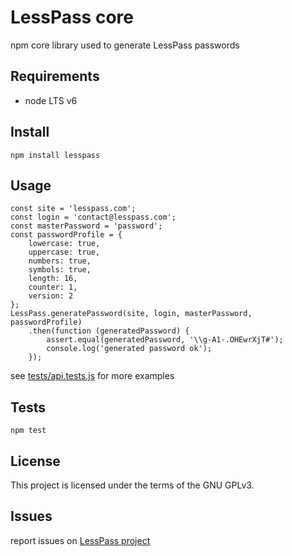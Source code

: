 # LessPass core

npm core library used to generate LessPass passwords

## Requirements

  - node LTS v6

## Install

    npm install lesspass

## Usage
    
    const site = 'lesspass.com';
    const login = 'contact@lesspass.com';
    const masterPassword = 'password';
    const passwordProfile = {
        lowercase: true,
        uppercase: true,
        numbers: true,
        symbols: true,
        length: 16,
        counter: 1,
        version: 2
    };
    LessPass.generatePassword(site, login, masterPassword, passwordProfile)
        .then(function (generatedPassword) {
            assert.equal(generatedPassword, '\\g-A1-.OHEwrXjT#');
            console.log('generated password ok');
        });


see [tests/api.tests.js](tests/v2/api.tests.js) for more examples


## Tests

    npm test

## License

This project is licensed under the terms of the GNU GPLv3.


## Issues

report issues on [LessPass project](https://github.com/lesspass/lesspass/issues)
